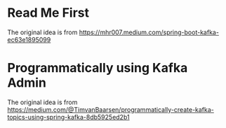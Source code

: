 # Read Me First

The original idea is from
https://mhr007.medium.com/spring-boot-kafka-ec63e1895099

# Programmatically using Kafka Admin

The original idea is from
https://medium.com/@TimvanBaarsen/programmatically-create-kafka-topics-using-spring-kafka-8db5925ed2b1
